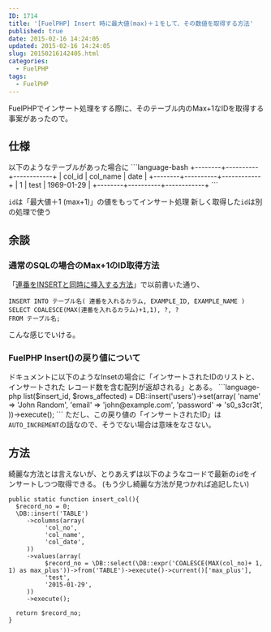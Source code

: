 ```yaml
---
ID: 1714
title: '[FuelPHP] Insert 時に最大値(max)＋１をして、その数値を取得する方法'
published: true
date: 2015-02-16 14:24:05
updated: 2015-02-16 14:24:05
slug: 20150216142405.html
categories:
  - FuelPHP
tags:
  - FuelPHP
---
```

FuelPHPでインサート処理をする際に、そのテーブル内のMax+1なIDを取得する事案があったので。
<!--more-->
<h2>仕様</h2>
以下のようなテーブルがあった場合に
```language-bash
+--------+----------+------------+
| col_id | col_name | date       |
+--------+----------+------------+
| 1      | test     | 1969-01-29 |
+--------+----------+------------+
```

<code>id</code>は「最大値＋1 (max+1)」の値をもってインサート処理
新しく取得した<code>id</code>は別の処理で使う

<h2>余談</h2>
<h3>通常のSQLの場合のMax+1のID取得方法</h3>
「<a href="https://b.0218.jp/20121112133354.html">連番をINSERTと同時に挿入する方法</a>」で以前書いた通り、

```language-sql
INSERT INTO テーブル名( 連番を入れるカラム, EXAMPLE_ID, EXAMPLE_NAME )
SELECT COALESCE(MAX(連番を入れるカラム)+1,1), ?, ?
FROM テーブル名;
```

こんな感じでいける。

<h3>FuelPHP Insert()の戻り値について</h3>
ドキュメントに以下のようなInsetの場合に「インサートされたIDのリストと、インサートされた レコード数を含む配列が返却される」とある。
```language-php
list($insert_id, $rows_affected) = DB::insert('users')->set(array(
    'name' => 'John Random',
    'email' => 'john@example.com',
    'password' => 's0_s3cr3t',
))->execute();
```
ただし、この戻り値の「インサートされたID」は<code>AUTO_INCREMENT</code>の話なので、そうでない場合は意味をなさない。

<h2>方法</h2>
綺麗な方法とは言えないが、とりあえずは以下のようなコードで最新の<code>id</code>をインサートしつつ取得できる。
<span class="text-muted">(もう少し綺麗な方法が見つかれば追記したい)</span>

```language-php
public static function insert_col(){
  $record_no = 0;
  \DB::insert('TABLE')
     ->columns(array(
          'col_no',
          'col_name',
          'col_date',
     ))
     ->values(array(
          $record_no = \DB::select(\DB::expr('COALESCE(MAX(col_no)+ 1, 1) as max_plus'))->from('TABLE')->execute()->current()['max_plus'],
          'test',
          '2015-01-29',
     ))
     ->execute();

  return $record_no;
}
```